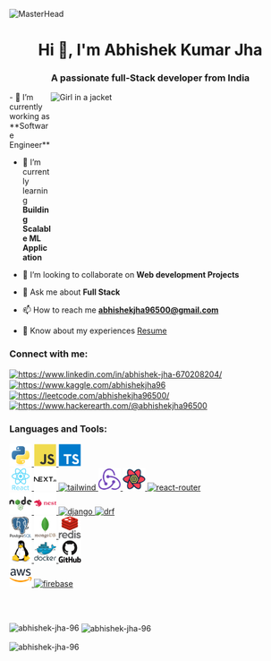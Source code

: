 ![MasterHead](https://i.pinimg.com/originals/f1/ed/a4/f1eda4768df8d8135c779772f2833e88.gif)
<h1 align="center">Hi 👋, I'm Abhishek Kumar Jha</h1>
<h3 align="center">A passionate full-Stack developer from India</h3>
<img align="right" src="https://analyticsindiamag.com/wp-content/uploads/2018/12/programming.gif" alt="Girl in a jacket" width="430" height="300">
- 🔭 I’m currently working as **Software Engineer**

- 🌱 I’m currently learning **Building Scalable ML Application**

- 👯 I’m looking to collaborate on **Web development Projects**

- 💬 Ask me about **Full Stack**

- 📫 How to reach me **abhishekjha96500@gmail.com**

- 📄 Know about my experiences [Resume](https://drive.google.com/file/d/1GU3cV0GDS1KJC0VoBWPUAKCbTE93g9oh/view?usp=sharing)
  
<h3 align="left">Connect with me:</h3>
<p align="left">
<a href="https://linkedin.com/in/https://www.linkedin.com/in/abhishek-jha-670208204/" target="blank"><img align="center" src="https://raw.githubusercontent.com/rahuldkjain/github-profile-readme-generator/master/src/images/icons/Social/linked-in-alt.svg" alt="https://www.linkedin.com/in/abhishek-jha-670208204/" height="30" width="40" /></a>
<a href="https://kaggle.com/https://www.kaggle.com/abhishekjha96" target="blank"><img align="center" src="https://raw.githubusercontent.com/rahuldkjain/github-profile-readme-generator/master/src/images/icons/Social/kaggle.svg" alt="https://www.kaggle.com/abhishekjha96" height="30" width="40" /></a>
<a href="https://www.leetcode.com/https://leetcode.com/abhishekjha96500/" target="blank"><img align="center" src="https://raw.githubusercontent.com/rahuldkjain/github-profile-readme-generator/master/src/images/icons/Social/leet-code.svg" alt="https://leetcode.com/abhishekjha96500/" height="30" width="40" /></a>
<a href="https://www.hackerearth.com/https://www.hackerearth.com/@abhishekjha96500" target="blank"><img align="center" src="https://raw.githubusercontent.com/rahuldkjain/github-profile-readme-generator/master/src/images/icons/Social/hackerearth.svg" alt="https://www.hackerearth.com/@abhishekjha96500" height="30" width="40" /></a>
</p>

<h3 align="left">Languages and Tools:</h3>
<p align="left"> 
  <!-- Languages -->
  <a href="https://www.python.org" target="_blank" rel="noreferrer"> 
    <img src="https://raw.githubusercontent.com/devicons/devicon/master/icons/python/python-original.svg" alt="python" width="40" height="40"/> 
  </a> 
  <a href="https://developer.mozilla.org/en-US/docs/Web/JavaScript" target="_blank" rel="noreferrer"> 
    <img src="https://raw.githubusercontent.com/devicons/devicon/master/icons/javascript/javascript-original.svg" alt="javascript" width="40" height="40"/> 
  </a>   
  <a href="https://www.typescriptlang.org/" target="_blank" rel="noreferrer"> 
    <img src="https://raw.githubusercontent.com/devicons/devicon/master/icons/typescript/typescript-original.svg" alt="typescript" width="40" height="40"/> 
  </a> 
  
  <br/>
  
  <!-- Web Technologies -->
  <a href="https://reactjs.org/" target="_blank" rel="noreferrer"> 
    <img src="https://raw.githubusercontent.com/devicons/devicon/master/icons/react/react-original-wordmark.svg" alt="react" width="40" height="40"/> 
  </a> 
  <a href="https://nextjs.org/" target="_blank" rel="noreferrer"> 
    <img src="https://raw.githubusercontent.com/devicons/devicon/master/icons/nextjs/nextjs-original-wordmark.svg" alt="nextjs" width="40" height="40"/> 
  </a>
  <a href="https://tailwindcss.com/" target="_blank" rel="noreferrer"> 
    <img src="https://www.vectorlogo.zone/logos/tailwindcss/tailwindcss-icon.svg" alt="tailwind" width="40" height="40"/> 
  </a> 
  <a href="https://github.com/pmndrs/zustand" target="_blank" rel="noreferrer"> 
    <img src="https://raw.githubusercontent.com/devicons/devicon/master/icons/redux/redux-original.svg" alt="zustand/redux" width="40" height="40"/> 
  </a>
  <a href="https://tanstack.com/query/latest" target="_blank" rel="noreferrer"> 
    <img src="https://raw.githubusercontent.com/TanStack/query/main/media/emblem-light.svg" alt="tanstack-query" width="40" height="40"/> 
  </a>
  <a href="https://reactrouter.com/" target="_blank" rel="noreferrer"> 
    <img src="https://raw.githubusercontent.com/remix-run/react-router/main/docs/branding/logo.svg" alt="react-router" width="40" height="40"/> 
  </a>
  
  <br/>
  
  <!-- Backend -->
  <a href="https://nodejs.org" target="_blank" rel="noreferrer"> 
    <img src="https://raw.githubusercontent.com/devicons/devicon/master/icons/nodejs/nodejs-original-wordmark.svg" alt="nodejs" width="40" height="40"/> 
  </a> 
  <a href="https://nestjs.com/" target="_blank" rel="noreferrer"> 
    <img src="https://raw.githubusercontent.com/devicons/devicon/master/icons/nestjs/nestjs-plain-wordmark.svg" alt="nestjs" width="40" height="40"/> 
  </a> 
  <a href="https://www.djangoproject.com/" target="_blank" rel="noreferrer"> 
    <img src="https://cdn.worldvectorlogo.com/logos/django.svg" alt="django" width="40" height="40"/> 
  </a> 
  <a href="https://www.django-rest-framework.org/" target="_blank" rel="noreferrer"> 
    <img src="https://raw.githubusercontent.com/tomchristie/django-rest-framework-logo/master/drf-logo.png" alt="drf" width="40" height="40"/> 
  </a>
  
  <br/>
  
  <!-- Databases -->
  <a href="https://www.postgresql.org/" target="_blank" rel="noreferrer"> 
    <img src="https://raw.githubusercontent.com/devicons/devicon/master/icons/postgresql/postgresql-original-wordmark.svg" alt="postgresql" width="40" height="40"/> 
  </a> 
  <a href="https://www.mongodb.com/" target="_blank" rel="noreferrer"> 
    <img src="https://raw.githubusercontent.com/devicons/devicon/master/icons/mongodb/mongodb-original-wordmark.svg" alt="mongodb" width="40" height="40"/> 
  </a> 
  <a href="https://redis.io/" target="_blank" rel="noreferrer"> 
    <img src="https://raw.githubusercontent.com/devicons/devicon/master/icons/redis/redis-original-wordmark.svg" alt="redis" width="40" height="40"/> 
  </a> 
  
  <br/>
  
  <!-- DevOps -->
  <a href="https://www.linux.org/" target="_blank" rel="noreferrer"> 
    <img src="https://raw.githubusercontent.com/devicons/devicon/master/icons/linux/linux-original.svg" alt="linux" width="40" height="40"/> 
  </a> 
  <a href="https://www.docker.com/" target="_blank" rel="noreferrer"> 
    <img src="https://raw.githubusercontent.com/devicons/devicon/master/icons/docker/docker-original-wordmark.svg" alt="docker" width="40" height="40"/> 
  </a> 
  <a href="https://github.com/features/actions" target="_blank" rel="noreferrer"> 
    <img src="https://raw.githubusercontent.com/devicons/devicon/master/icons/github/github-original-wordmark.svg" alt="github-actions" width="40" height="40"/> 
  </a> 
  
  <br/>
  
  <!-- Cloud -->
  <a href="https://aws.amazon.com/" target="_blank" rel="noreferrer"> 
    <img src="https://raw.githubusercontent.com/devicons/devicon/master/icons/amazonwebservices/amazonwebservices-original-wordmark.svg" alt="aws" width="40" height="40"/> 
  </a> 
  <a href="https://firebase.google.com/" target="_blank" rel="noreferrer"> 
    <img src="https://www.vectorlogo.zone/logos/firebase/firebase-icon.svg" alt="firebase" width="40" height="40"/> 
  </a> 
</p>

<br><br/>
<p><img align="left" src="https://github-readme-stats.vercel.app/api/top-langs?username=abhishek-jha-96&show_icons=true&locale=en&layout=compact" alt="abhishek-jha-96" /></p>


<p>&nbsp;<img align="center" src="https://github-readme-stats.vercel.app/api?username=abhishek-jha-96&show_icons=true&locale=en" alt="abhishek-jha-96" /></p>

<p><img align="center" src="https://github-readme-streak-stats.herokuapp.com/?user=abhishek-jha-96&" alt="abhishek-jha-96" /></p>
